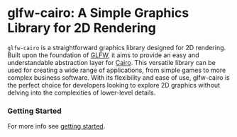 # glfw-cairo: A Simple Graphics Library for 2D Rendering
`glfw-cairo` is a straightforward graphics library designed for 2D rendering. Built upon the foundation of [GLFW](https://www.glfw.org/),
it aims to provide an easy and understandable abstraction layer for [Cairo](https://www.cairographics). This versatile library can be used
for creating a wide range of applications, from simple games to more complex business software. With its flexibility and ease of use, glfw-cairo
is the perfect choice for developers looking to explore 2D graphics without delving into the complexities of lower-level details.

### Getting Started

For more info see [getting started](docs/README.md).
